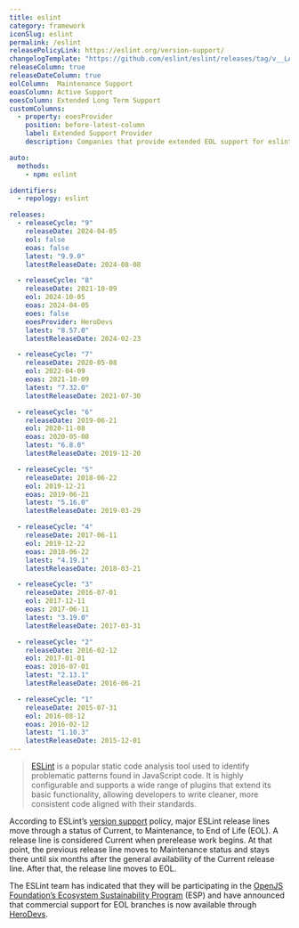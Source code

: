 ```yaml
---
title: eslint
category: framework
iconSlug: eslint
permalink: /eslint
releasePolicyLink: https://eslint.org/version-support/
changelogTemplate: "https://github.com/eslint/eslint/releases/tag/v__LATEST__"
releaseColumn: true
releaseDateColumn: true
eolColumn:  Maintenance Support
eoasColumn: Active Support
eoesColumn: Extended Long Term Support
customColumns:
  - property: eoesProvider
    position: before-latest-column
    label: Extended Support Provider
    description: Companies that provide extended EOL support for eslint.

auto:
  methods:
    - npm: eslint

identifiers:
  - repology: eslint

releases:
  - releaseCycle: "9"
    releaseDate: 2024-04-05
    eol: false
    eoas: false
    latest: "9.9.0"
    latestReleaseDate: 2024-08-08

  - releaseCycle: "8"
    releaseDate: 2021-10-09
    eol: 2024-10-05
    eoas: 2024-04-05
    eoes: false
    eoesProvider: HeroDevs
    latest: "8.57.0"
    latestReleaseDate: 2024-02-23

  - releaseCycle: "7"
    releaseDate: 2020-05-08
    eol: 2022-04-09
    eoas: 2021-10-09
    latest: "7.32.0"
    latestReleaseDate: 2021-07-30

  - releaseCycle: "6"
    releaseDate: 2019-06-21
    eol: 2020-11-08
    eoas: 2020-05-08
    latest: "6.8.0"
    latestReleaseDate: 2019-12-20

  - releaseCycle: "5"
    releaseDate: 2018-06-22
    eol: 2019-12-21
    eoas: 2019-06-21
    latest: "5.16.0"
    latestReleaseDate: 2019-03-29

  - releaseCycle: "4"
    releaseDate: 2017-06-11
    eol: 2019-12-22
    eoas: 2018-06-22
    latest: "4.19.1"
    latestReleaseDate: 2018-03-21

  - releaseCycle: "3"
    releaseDate: 2016-07-01
    eol: 2017-12-11
    eoas: 2017-06-11
    latest: "3.19.0"
    latestReleaseDate: 2017-03-31

  - releaseCycle: "2"
    releaseDate: 2016-02-12
    eol: 2017-01-01
    eoas: 2016-07-01
    latest: "2.13.1"
    latestReleaseDate: 2016-06-21

  - releaseCycle: "1"
    releaseDate: 2015-07-31
    eol: 2016-08-12
    eoas: 2016-02-12
    latest: "1.10.3"
    latestReleaseDate: 2015-12-01
---
```


> [ESLint](https://eslint.org/) is a popular static code analysis tool used to identify problematic patterns found in JavaScript code. It is highly configurable and supports a wide range of plugins that extend its basic functionality, allowing developers to write cleaner, more consistent code aligned with their standards.

According to ESLint’s [version support](https://eslint.org/version-support/) policy, major ESLint release lines move through a status of Current, to Maintenance, to End of Life (EOL). A release line is considered Current when prerelease work begins. At that point, the previous release line moves to Maintenance status and stays there until six months after the general availability of the Current release line. After that, the release line moves to EOL.

The ESLint team has indicated that they will be participating in the [OpenJS Foundation’s Ecosystem Sustainability Program](https://openjsf.org/ecosystem-sustainability-program) (ESP) and have announced that commercial support for EOL branches is now available through [HeroDevs](https://www.herodevs.com/).
